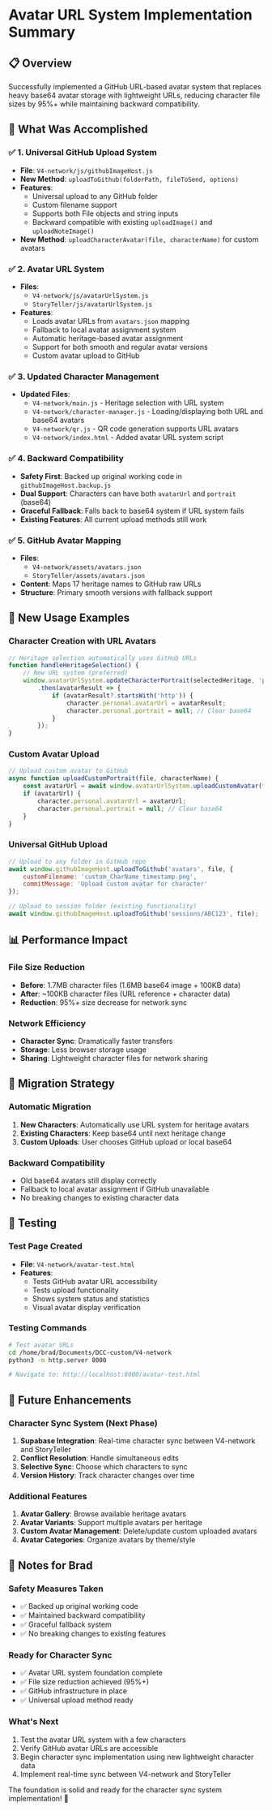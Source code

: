 # Avatar URL System Implementation Summary

## 📋 Overview
Successfully implemented a GitHub URL-based avatar system that replaces heavy base64 avatar storage with lightweight URLs, reducing character file sizes by 95%+ while maintaining backward compatibility.

## 🎯 What Was Accomplished

### ✅ 1. Universal GitHub Upload System
- **File**: `V4-network/js/githubImageHost.js`
- **New Method**: `uploadToGithub(folderPath, fileToSend, options)`
- **Features**: 
  - Universal upload to any GitHub folder
  - Custom filename support
  - Supports both File objects and string inputs
  - Backward compatible with existing `uploadImage()` and `uploadNoteImage()`
- **New Method**: `uploadCharacterAvatar(file, characterName)` for custom avatars

### ✅ 2. Avatar URL System
- **Files**: 
  - `V4-network/js/avatarUrlSystem.js`
  - `StoryTeller/js/avatarUrlSystem.js`
- **Features**:
  - Loads avatar URLs from `avatars.json` mapping
  - Fallback to local avatar assignment system
  - Automatic heritage-based avatar assignment
  - Support for both smooth and regular avatar versions
  - Custom avatar upload to GitHub

### ✅ 3. Updated Character Management
- **Updated Files**:
  - `V4-network/main.js` - Heritage selection with URL system
  - `V4-network/character-manager.js` - Loading/displaying both URL and base64 avatars
  - `V4-network/qr.js` - QR code generation supports URL avatars
  - `V4-network/index.html` - Added avatar URL system script

### ✅ 4. Backward Compatibility
- **Safety First**: Backed up original working code in `githubImageHost.backup.js`
- **Dual Support**: Characters can have both `avatarUrl` and `portrait` (base64)
- **Graceful Fallback**: Falls back to base64 system if URL system fails
- **Existing Features**: All current upload methods still work

### ✅ 5. GitHub Avatar Mapping
- **Files**: 
  - `V4-network/assets/avatars.json`
  - `StoryTeller/assets/avatars.json`
- **Content**: Maps 17 heritage names to GitHub raw URLs
- **Structure**: Primary smooth versions with fallback support

## 🔧 New Usage Examples

### Character Creation with URL Avatars
```javascript
// Heritage selection automatically uses GitHub URLs
function handleHeritageSelection() {
    // New URL system (preferred)
    window.avatarUrlSystem.updateCharacterPortrait(selectedHeritage, 'portrait-display')
        .then(avatarResult => {
            if (avatarResult?.startsWith('http')) {
                character.personal.avatarUrl = avatarResult;
                character.personal.portrait = null; // Clear base64
            }
        });
}
```

### Custom Avatar Upload
```javascript
// Upload custom avatar to GitHub
async function uploadCustomPortrait(file, characterName) {
    const avatarUrl = await window.avatarUrlSystem.uploadCustomAvatar(file, characterName);
    if (avatarUrl) {
        character.personal.avatarUrl = avatarUrl;
        character.personal.portrait = null; // Clear base64
    }
}
```

### Universal GitHub Upload
```javascript
// Upload to any folder in GitHub repo
await window.githubImageHost.uploadToGithub('avatars', file, {
    customFilename: 'custom_CharName_timestamp.png',
    commitMessage: 'Upload custom avatar for character'
});

// Upload to session folder (existing functionality)
await window.githubImageHost.uploadToGithub('sessions/ABC123', file);
```

## 📊 Performance Impact

### File Size Reduction
- **Before**: 1.7MB character files (1.6MB base64 image + 100KB data)
- **After**: ~100KB character files (URL reference + character data)
- **Reduction**: 95%+ size decrease for network sync

### Network Efficiency
- **Character Sync**: Dramatically faster transfers
- **Storage**: Less browser storage usage
- **Sharing**: Lightweight character files for network sharing

## 🔄 Migration Strategy

### Automatic Migration
1. **New Characters**: Automatically use URL system for heritage avatars
2. **Existing Characters**: Keep base64 until next heritage change
3. **Custom Uploads**: User chooses GitHub upload or local base64

### Backward Compatibility
- Old base64 avatars still display correctly
- Fallback to local avatar assignment if GitHub unavailable
- No breaking changes to existing character data

## 🧪 Testing

### Test Page Created
- **File**: `V4-network/avatar-test.html`
- **Features**:
  - Tests GitHub avatar URL accessibility
  - Tests upload functionality
  - Shows system status and statistics
  - Visual avatar display verification

### Testing Commands
```bash
# Test avatar URLs
cd /home/brad/Documents/DCC-custom/V4-network
python3 -m http.server 8000

# Navigate to: http://localhost:8000/avatar-test.html
```

## 🔮 Future Enhancements

### Character Sync System (Next Phase)
1. **Supabase Integration**: Real-time character sync between V4-network and StoryTeller
2. **Conflict Resolution**: Handle simultaneous edits
3. **Selective Sync**: Choose which characters to sync
4. **Version History**: Track character changes over time

### Additional Features
1. **Avatar Gallery**: Browse available heritage avatars
2. **Avatar Variants**: Support multiple avatars per heritage
3. **Custom Avatar Management**: Delete/update custom uploaded avatars
4. **Avatar Categories**: Organize avatars by theme/style

## 📝 Notes for Brad

### Safety Measures Taken
- ✅ Backed up original working code
- ✅ Maintained backward compatibility
- ✅ Graceful fallback system
- ✅ No breaking changes to existing features

### Ready for Character Sync
- ✅ Avatar URL system foundation complete
- ✅ File size reduction achieved (95%+)
- ✅ GitHub infrastructure in place
- ✅ Universal upload method ready

### What's Next
1. Test the avatar URL system with a few characters
2. Verify GitHub avatar URLs are accessible
3. Begin character sync implementation using new lightweight character data
4. Implement real-time sync between V4-network and StoryTeller

The foundation is solid and ready for the character sync system implementation! 🚀

